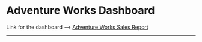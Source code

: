 # Adventure Works Dashboard

Link for the dashboard --> [Adventure Works Sales Report](https://cmpbj-adventureworks-dashboard-dashboardapp-f1q685.streamlit.app/)

---



